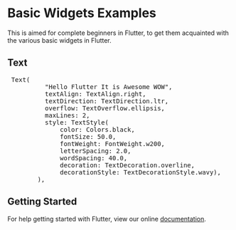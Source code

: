 # Basic Widgets Examples

This is aimed for complete beginners in Flutter, to get them acquainted with the various basic widgets in Flutter. 

## Text

<pre> Text(
          "Hello Flutter It is Awesome WOW",
          textAlign: TextAlign.right,
          textDirection: TextDirection.ltr,
          overflow: TextOverflow.ellipsis,
          maxLines: 2,
          style: TextStyle(
              color: Colors.black,
              fontSize: 50.0,
              fontWeight: FontWeight.w200,
              letterSpacing: 2.0,
              wordSpacing: 40.0,
              decoration: TextDecoration.overline,
              decorationStyle: TextDecorationStyle.wavy),
        ), </pre>
## Getting Started

For help getting started with Flutter, view our online
[documentation](https://flutter.io/).
